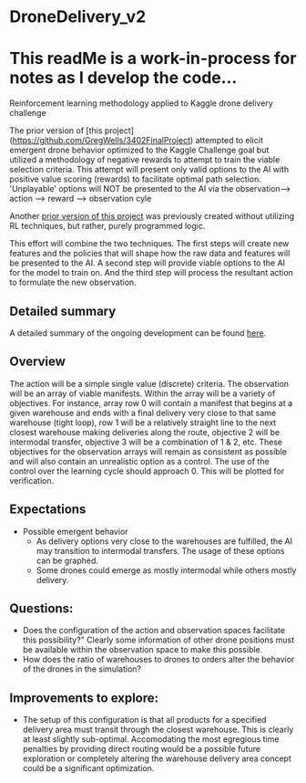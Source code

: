 # DroneDelivery_v2

# This readMe is a work-in-process for notes as I develop the code...

Reinforcement learning methodology applied to Kaggle drone delivery challenge 

The prior version of [this project] (https://github.com/GregWells/3402FinalProject) attempted to elicit emergent drone behavior optimized to the Kaggle Challenge goal but utilized a methodology of negative rewards to attempt to train the viable selection criteria. This attempt will present only valid options to the AI with positive value scoring (rewards) to facilitate optimal path selection. 'Unplayable' options will NOT be presented to the AI via the observation--> action --> reward --> observation cyle

Another [prior version of this project](https://github.com/GregWells/DATA3402/tree/main/Exams/Final) was previously created without utilizing RL techniques, but rather, purely programmed logic.  

This effort will combine the two techniques. The first steps will create new features and the policies that will shape how the raw data and features will be presented to the AI. A second step will provide viable options to the AI for the model to train on. And the third step will process the resultant action to formulate the new observation.

## Detailed summary
A detailed summary of the ongoing development can be found [here](https://github.com/GregWells/DroneDelivery_v2/blob/main/DetailedSummary.md). 


## Overview

The action will be a simple single value (discrete) criteria. The observation will be an array of viable manifests. Within the array will be a variety of objectives. For instance, array row 0 will contain a manifest that begins at a given warehouse and ends with a final delivery very close to that same warehouse (tight loop), row 1 will be a relatively straight line to the next closest warehouse making deliveries along the route, objective 2 will be intermodal transfer, objective 3 will be a combination of 1 & 2, etc. These objectives for the observation arrays will remain as consistent as possible and will also contain an unrealistic option as a control. The use of the control over the learning cycle should approach 0. This will be plotted for verification.

## Expectations 

* Possible emergent behavior
    * As delivery options very close to the warehouses are fulfilled, the AI may transition to intermodal transfers. The usage of these options can be graphed. 
    * Some drones could emerge as mostly intermodal while others mostly delivery. 


## Questions:

* Does the configuration of the  action and observation spaces facilitate this possibility?" Clearly some information of other drone positions must be available within the observation space to make this possible. 
* How does the ratio of warehouses to drones to orders alter the behavior of the drones in the simulation?

## Improvements to explore:
* The setup of this configuration is that all products for a specified delivery area must transit through the closest warehouse. This is clearly at least slightly sub-optimal. Accomodating the most egregious time penalties by providing direct routing would be a possible future exploration or completely altering the warehouse delivery area concept could be a significant optimization. 
    